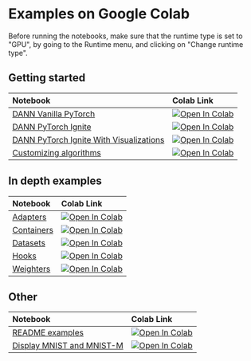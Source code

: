 # Examples on Google Colab

Before running the notebooks, make sure that the runtime type is set to "GPU", by going to the Runtime menu, and clicking on "Change runtime type".

## Getting started

|Notebook|Colab Link|
|:---|:---|
[DANN Vanilla PyTorch](https://github.com/KevinMusgrave/pytorch-adapt/blob/main/examples/notebooks/DANNVanilla.ipynb) |[![Open In Colab](https://colab.research.google.com/assets/colab-badge.svg)](https://colab.research.google.com/github/KevinMusgrave/pytorch-adapt/blob/main/examples/notebooks/DANNVanilla.ipynb)
[DANN PyTorch Ignite](https://github.com/KevinMusgrave/pytorch-adapt/blob/main/examples/notebooks/DANNIgnite.ipynb) |[![Open In Colab](https://colab.research.google.com/assets/colab-badge.svg)](https://colab.research.google.com/github/KevinMusgrave/pytorch-adapt/blob/main/examples/notebooks/DANNIgnite.ipynb)
[DANN PyTorch Ignite With Visualizations](https://github.com/KevinMusgrave/pytorch-adapt/blob/main/examples/notebooks/DANNIgniteWithViz.ipynb) |[![Open In Colab](https://colab.research.google.com/assets/colab-badge.svg)](https://colab.research.google.com/github/KevinMusgrave/pytorch-adapt/blob/main/examples/notebooks/DANNIgniteWithViz.ipynb)
[Customizing algorithms](https://github.com/KevinMusgrave/pytorch-adapt/blob/main/examples/notebooks/CustomizingAlgorithms.ipynb) |[![Open In Colab](https://colab.research.google.com/assets/colab-badge.svg)](https://colab.research.google.com/github/KevinMusgrave/pytorch-adapt/blob/main/examples/notebooks/CustomizingAlgorithms.ipynb)


## In depth examples

|Notebook|Colab Link|
|:---|:---|
[Adapters](https://github.com/KevinMusgrave/pytorch-adapt/blob/main/examples/notebooks/docs_examples/Adapters.ipynb) |[![Open In Colab](https://colab.research.google.com/assets/colab-badge.svg)](https://colab.research.google.com/github/KevinMusgrave/pytorch-adapt/blob/main/examples/notebooks/docs_examples/Adapters.ipynb)
[Containers](https://github.com/KevinMusgrave/pytorch-adapt/blob/main/examples/notebooks/docs_examples/Containers.ipynb) |[![Open In Colab](https://colab.research.google.com/assets/colab-badge.svg)](https://colab.research.google.com/github/KevinMusgrave/pytorch-adapt/blob/main/examples/notebooks/docs_examples/Containers.ipynb)
[Datasets](https://github.com/KevinMusgrave/pytorch-adapt/blob/main/examples/notebooks/docs_examples/Datasets.ipynb) |[![Open In Colab](https://colab.research.google.com/assets/colab-badge.svg)](https://colab.research.google.com/github/KevinMusgrave/pytorch-adapt/blob/main/examples/notebooks/docs_examples/Datasets.ipynb)
[Hooks](https://github.com/KevinMusgrave/pytorch-adapt/blob/main/examples/notebooks/docs_examples/Hooks.ipynb) |[![Open In Colab](https://colab.research.google.com/assets/colab-badge.svg)](https://colab.research.google.com/github/KevinMusgrave/pytorch-adapt/blob/main/examples/notebooks/docs_examples/Hooks.ipynb)
[Weighters](https://github.com/KevinMusgrave/pytorch-adapt/blob/main/examples/notebooks/docs_examples/Weighters.ipynb) |[![Open In Colab](https://colab.research.google.com/assets/colab-badge.svg)](https://colab.research.google.com/github/KevinMusgrave/pytorch-adapt/blob/main/examples/notebooks/docs_examples/Weighters.ipynb)

## Other

|Notebook|Colab Link|
|:---|:---|
[README examples](https://github.com/KevinMusgrave/pytorch-adapt/blob/main/examples/notebooks/ReadmeExamples.ipynb) |[![Open In Colab](https://colab.research.google.com/assets/colab-badge.svg)](https://colab.research.google.com/github/KevinMusgrave/pytorch-adapt/blob/main/examples/notebooks/ReadmeExamples.ipynb)
[Display MNIST and MNIST-M](https://github.com/KevinMusgrave/pytorch-adapt/blob/main/examples/notebooks/DigitsViz.ipynb) |[![Open In Colab](https://colab.research.google.com/assets/colab-badge.svg)](https://colab.research.google.com/github/KevinMusgrave/pytorch-adapt/blob/main/examples/notebooks/DigitsViz.ipynb)
